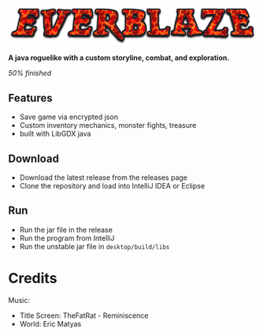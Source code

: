 ![EverBlaze](https://github.com/Rohan-Bansal/EverBlaze/blob/master/core/assets/UI/title.png)

__A java roguelike with a custom storyline, combat, and exploration.__

_50% finished_

## Features

- Save game via encrypted json
- Custom inventory mechanics, monster fights, treasure
- built with LibGDX java

## Download

* Download the latest release from the releases page
* Clone the repository and load into IntelliJ IDEA or Eclipse

## Run

* Run the jar file in the release
* Run the program from IntelliJ
* Run the unstable jar file in `desktop/build/libs`

# Credits

Music: 

- Title Screen: TheFatRat - Reminiscence
- World: Eric Matyas
